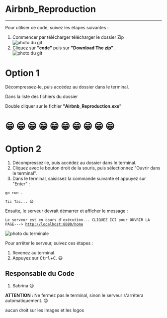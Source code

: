 # Airbnb_Reproduction
----
<p>Pour utiliser ce code, suivez les étapes suivantes :</p>
<ol>
<li>Commencer par télécharger télécharger le dossier Zip</li>
<img src="https://github.com/Esabrina77/Airbnb_Reproduction/assets/146923436/231b5a4f-0a57-45af-94ed-8496accd0255" alt="photo du git">
  <li>Cliquez sur  <strong>"code" </strong>  puis sur    <strong>"Download The zip" </strong> .</li>
<img src="https://github.com/Esabrina77/Airbnb_Reproduction/assets/146923436/3b00cb29-32a4-43a3-b31c-be9f5ca34ab6" alt="photo du git">
</ol>

<h1>Option 1</h1>
<p>Décompressez-le, puis accédez au dossier dans le terminal.</p>
<p>Dans la liste des fichiers du dossier</p>
<p>Double cliquer sur le fichier <strong>"Airbnb_Reproduction.exe"</strong>  </p>
<h1>&#128513; &#128513; &#128513; &#128513; &#128513; &#128513; &#128513; &#128513; &#128513; &#128513;</h1>

<h1>Option 2</h1>
<ol>
<li>Décompressez-le, puis accédez au dossier dans le terminal.</li>
  <li>Cliquez avec le bouton droit de la souris, puis sélectionnez "Ouvrir dans le terminal".</li>
  <li>Dans le terminal, saisissez la commande suivante et appuyez sur "Enter" :</li>
</ol>
<pre><code>go run . </code></pre>
<pre><code>Tic Tac... &#128513;</code></pre>
<p>Ensuite, le serveur devrait démarrer et afficher le message : </p>
<pre><code>Le serveur est en cours d'exécution... CLIQUEZ ICI pour OUVRIR LA PAGE---> <a href="http://localhost:8080/home">http://localhost:8080/home</a></code></pre>
<img src="https://github.com/Mirkium/Immersion-2-PROJET-BLOG/assets/146923436/e92a4f29-f6dd-4170-8ae4-c2e1c7aa1530" alt="photo du terminale">
<p>Pour arrêter le serveur, suivez ces étapes :</p>

<ol>
  <li>Revenez au terminal.</li>
  <li>Appuyez sur <kbd>Ctrl</kbd>+<kbd>C</kbd>. &#128515;</li>
</ol>

<h2>Responsable du Code</h2>
<ol>
  <li> Sabrina &#128515;</li>
</ol>
<p><b>ATTENTION :</b> Ne fermez pas le terminal, sinon le serveur s'arrêtera automatiquement. &#128522;</p>
<p>aucun droit sur les images et les logos</p>

